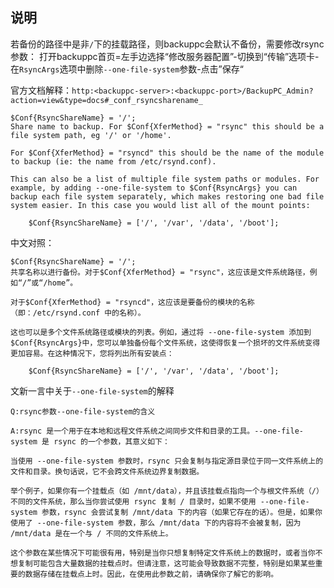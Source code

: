 ## 说明
若备份的路径中是非`/`下的挂载路径，则backuppc会默认不备份，需要修改rsync参数：
打开backuppc首页=左手边选择“修改服务器配置”-切换到“传输”选项卡-在`RsyncArgs`选项中删除`--one-file-system`参数-点击”保存“

官方文档解释：`http:<backuppc-server>:<backuppc-port>/BackupPC_Admin?action=view&type=docs#_conf_rsyncsharename_`
```
$Conf{RsyncShareName} = '/';
Share name to backup. For $Conf{XferMethod} = "rsync" this should be a file system path, eg '/' or '/home'.

For $Conf{XferMethod} = "rsyncd" this should be the name of the module to backup (ie: the name from /etc/rsynd.conf).

This can also be a list of multiple file system paths or modules. For example, by adding --one-file-system to $Conf{RsyncArgs} you can backup each file system separately, which makes restoring one bad file system easier. In this case you would list all of the mount points:

    $Conf{RsyncShareName} = ['/', '/var', '/data', '/boot'];
```

中文对照：
```
$Conf{RsyncShareName} = '/';
共享名称以进行备份。对于$Conf{XferMethod} = "rsync"，这应该是文件系统路径，例如“/”或“/home”。

对于$Conf{XferMethod} = "rsyncd"，这应该是要备份的模块的名称（即：/etc/rsynd.conf 中的名称）。

这也可以是多个文件系统路径或模块的列表。例如，通过将 --one-file-system 添加到$Conf{RsyncArgs}中，您可以单独备份每个文件系统，这使得恢复一个损坏的文件系统变得更加容易。在这种情况下，您将列出所有安装点：

    $Conf{RsyncShareName} = ['/', '/var', '/data', '/boot'];
```

文新一言中关于`--one-file-system`的解释
```
Q:rsync参数--one-file-system的含义

A:rsync 是一个用于在本地和远程文件系统之间同步文件和目录的工具。--one-file-system 是 rsync 的一个参数，其意义如下：

当使用 --one-file-system 参数时，rsync 只会复制与指定源目录位于同一文件系统上的文件和目录。换句话说，它不会跨文件系统边界复制数据。

举个例子，如果你有一个挂载点（如 /mnt/data），并且该挂载点指向一个与根文件系统（/）不同的文件系统，那么当你尝试使用 rsync 复制 / 目录时，如果不使用 --one-file-system 参数，rsync 会尝试复制 /mnt/data 下的内容（如果它存在的话）。但是，如果你使用了 --one-file-system 参数，那么 /mnt/data 下的内容将不会被复制，因为 /mnt/data 是在一个与 / 不同的文件系统上。

这个参数在某些情况下可能很有用，特别是当你只想复制特定文件系统上的数据时，或者当你不想复制可能包含大量数据的挂载点时。但请注意，这可能会导致数据不完整，特别是如果某些重要的数据存储在挂载点上时。因此，在使用此参数之前，请确保你了解它的影响。
```
